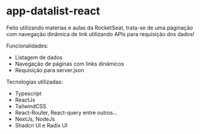 # app-datalist-react
Feito utilizando materias e aulas da RocketSeat, trata-se de uma páginação com navegação dinâmica de link utilizando APIs para requisição dos dados!

Funcionalidades:
- Listagem de dados
- Navegação de páginas com links dinâmicos
- Requisição para server.json

  
Tecnologias utilizadas:
- Typescript
- ReactJs
- TailwindCSS
- React-Router, React-query entre outros...
- NextJs, NodeJs
- Shadcn UI e Radix UI
